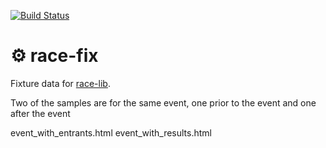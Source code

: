 [![Build Status](https://travis-ci.org/mrloop/race-fix.svg)](https://travis-ci.org/mrloop/race-fix)

# ⚙ race-fix

Fixture data for [race-lib](https://github.com/mrloop/race-lib).

Two of the samples are for the same event, one prior to the event and one after the event

event_with_entrants.html
event_with_results.html
